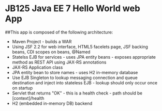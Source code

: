 # JB125 Java EE 7 Hello World web App

##This app is composed of the following architecture:

* Maven Project - builds a WAR
* Using JSF 2.2 for web interface, HTML5 facelets page, JSF backing beans, CDI scopes on beans, @Named
* Statelss EJB for services - uses JPA entity beans - exposes appropriate method as REST API using JAX-RS annotations
* JAX-RS Application class
* JPA entity bean to store names - uses H2 in-memory database
* Use EJB Singleton to lookup messaging connection and queue destination and inject into stateless EJB - lookup should only occur once on startup
* Servlet that returns "OK" - this is a health check - path should be [context]/health
* H2 (embedded in-memory DB) backend
